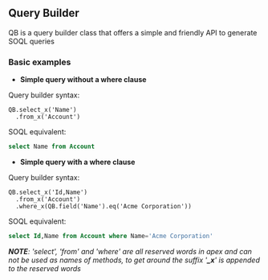 ## Query Builder

QB is a query builder class that offers a simple and friendly API to generate SOQL queries

### Basic examples

* **Simple query without a where clause**

Query builder syntax:
```apex
QB.select_x('Name')
  .from_x('Account')
```

SOQL equivalent:
```sql
select Name from Account
```


* **Simple query with a where clause**

Query builder syntax:
```apex
QB.select_x('Id,Name')
  .from_x('Account')
  .where_x(QB.field('Name').eq('Acme Corporation'))
```

SOQL equivalent:
```sql
select Id,Name from Account where Name='Acme Corporation'
```




*__NOTE__: 'select', 'from' and 'where' are all reserved words in apex and can not be used as names of methods, to get around the suffix '__\_x__' is appended to the reserved words*

